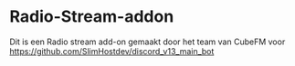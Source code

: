 # Radio-Stream-addon
 Dit is een Radio stream add-on gemaakt door het team van CubeFM voor https://github.com/SlimHostdev/discord_v13_main_bot
